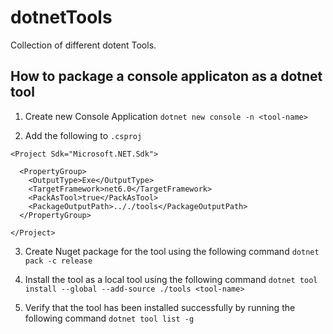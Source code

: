 # dotnetTools
Collection of different dotent Tools.

## How to package a console applicaton as a dotnet tool

1. Create new Console Application
`dotnet new console -n <tool-name>`

2. Add the following to `.csproj`

```
<Project Sdk="Microsoft.NET.Sdk">

  <PropertyGroup>
    <OutputType>Exe</OutputType>
    <TargetFramework>net6.0</TargetFramework>
    <PackAsTool>true</PackAsTool>
    <PackageOutputPath>.././tools</PackageOutputPath>
  </PropertyGroup>

</Project>
```

3. Create Nuget package for the tool using the following command
`dotnet pack -c release`

4. Install the tool as a local tool using the following command
`dotnet tool install --global --add-source ./tools <tool-name>`

5. Verify that the tool has been installed successfully by running the following command
`dotnet tool list -g`